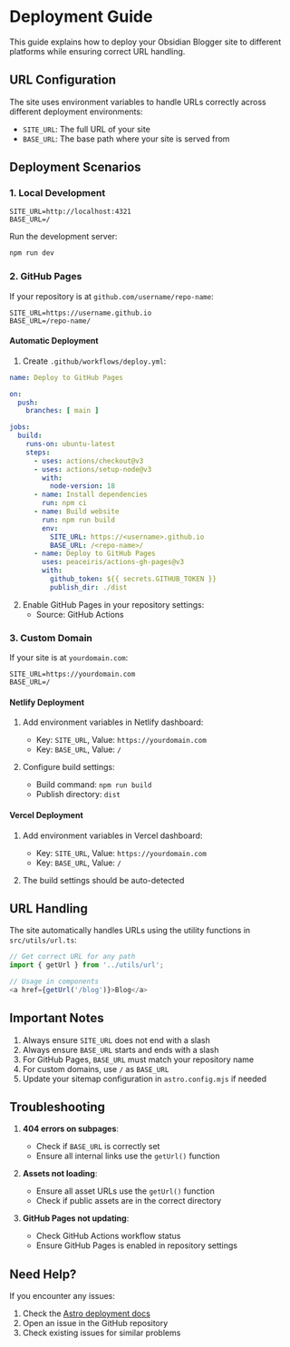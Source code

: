 # Deployment Guide

This guide explains how to deploy your Obsidian Blogger site to different platforms while ensuring correct URL handling.

## URL Configuration

The site uses environment variables to handle URLs correctly across different deployment environments:

- `SITE_URL`: The full URL of your site
- `BASE_URL`: The base path where your site is served from

## Deployment Scenarios

### 1. Local Development

```env
SITE_URL=http://localhost:4321
BASE_URL=/
```

Run the development server:
```bash
npm run dev
```

### 2. GitHub Pages

If your repository is at `github.com/username/repo-name`:

```env
SITE_URL=https://username.github.io
BASE_URL=/repo-name/
```

#### Automatic Deployment

1. Create `.github/workflows/deploy.yml`:

```yaml
name: Deploy to GitHub Pages

on:
  push:
    branches: [ main ]

jobs:
  build:
    runs-on: ubuntu-latest
    steps:
      - uses: actions/checkout@v3
      - uses: actions/setup-node@v3
        with:
          node-version: 18
      - name: Install dependencies
        run: npm ci
      - name: Build website
        run: npm run build
        env:
          SITE_URL: https://<username>.github.io
          BASE_URL: /<repo-name>/
      - name: Deploy to GitHub Pages
        uses: peaceiris/actions-gh-pages@v3
        with:
          github_token: ${{ secrets.GITHUB_TOKEN }}
          publish_dir: ./dist
```

2. Enable GitHub Pages in your repository settings:
   - Source: GitHub Actions

### 3. Custom Domain

If your site is at `yourdomain.com`:

```env
SITE_URL=https://yourdomain.com
BASE_URL=/
```

#### Netlify Deployment

1. Add environment variables in Netlify dashboard:
   - Key: `SITE_URL`, Value: `https://yourdomain.com`
   - Key: `BASE_URL`, Value: `/`

2. Configure build settings:
   - Build command: `npm run build`
   - Publish directory: `dist`

#### Vercel Deployment

1. Add environment variables in Vercel dashboard:
   - Key: `SITE_URL`, Value: `https://yourdomain.com`
   - Key: `BASE_URL`, Value: `/`

2. The build settings should be auto-detected

## URL Handling

The site automatically handles URLs using the utility functions in `src/utils/url.ts`:

```typescript
// Get correct URL for any path
import { getUrl } from '../utils/url';

// Usage in components
<a href={getUrl('/blog')}>Blog</a>
```

## Important Notes

1. Always ensure `SITE_URL` does not end with a slash
2. Always ensure `BASE_URL` starts and ends with a slash
3. For GitHub Pages, `BASE_URL` must match your repository name
4. For custom domains, use `/` as `BASE_URL`
5. Update your sitemap configuration in `astro.config.mjs` if needed

## Troubleshooting

1. **404 errors on subpages**:
   - Check if `BASE_URL` is correctly set
   - Ensure all internal links use the `getUrl()` function

2. **Assets not loading**:
   - Ensure all asset URLs use the `getUrl()` function
   - Check if public assets are in the correct directory

3. **GitHub Pages not updating**:
   - Check GitHub Actions workflow status
   - Ensure GitHub Pages is enabled in repository settings

## Need Help?

If you encounter any issues:
1. Check the [Astro deployment docs](https://docs.astro.build/en/guides/deploy/)
2. Open an issue in the GitHub repository
3. Check existing issues for similar problems 